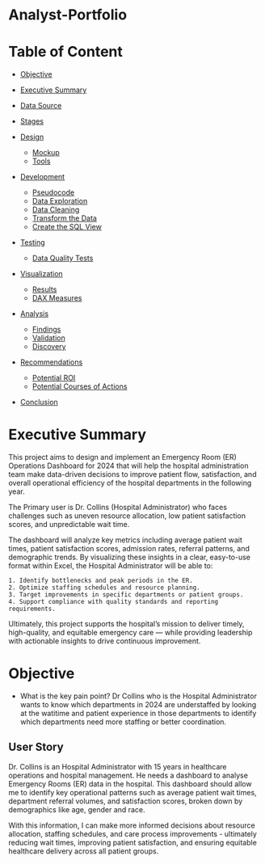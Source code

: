 # Analyst-Portfolio

# Table of Content
- [Objective](#objective)
- [Executive Summary](#executive-summary)

- [Data Source](#data-source)
- [Stages](#stages)
- [Design](#design)
  - [Mockup](#mockup)
  - [Tools](#tools)
- [Development](#development)
   - [Pseudocode](#pseudocode)
   - [Data Exploration](#data-exploration)
   - [Data Cleaning](#data-cleaning)
   - [Transform the Data](#transform-the-data)
   - [Create the SQL View](#create-the-sql-view)
- [Testing](#testing)
   - [Data Quality Tests](#data-quality-tests)
- [Visualization](#visualization)
   - [Results](#results)
   - [DAX Measures](#dax-measures)
- [Analysis](#analysis)
    - [Findings](#findings)
    - [Validation](#validation)
    - [Discovery](#discovery)
- [Recommendations](#recommendations)
    - [Potential ROI](#potential-roi)
    - [Potential Courses of Actions](#potential-courses-of-actions)
- [Conclusion](#conclusion)

# Executive Summary
This project aims to design and implement an Emergency Room (ER) Operations Dashboard for 2024 that will help the hospital administration team make data-driven decisions to improve patient flow, satisfaction, and overall operational efficiency of the hospital departments in the following year.

The Primary user is Dr. Collins (Hospital Administrator) who faces challenges such as uneven resource allocation, low patient satisfaction scores, and unpredictable wait time.

The dashboard will analyze key metrics including average patient wait times, patient satisfaction scores, admission rates, referral patterns, and demographic trends. By visualizing these insights in a clear, easy-to-use format within Excel, the Hospital Administrator will be able to:

    1. Identify bottlenecks and peak periods in the ER.
    2. Optimize staffing schedules and resource planning.
    3. Target improvements in specific departments or patient groups.
    4. Support compliance with quality standards and reporting requirements.

Ultimately, this project supports the hospital’s mission to deliver timely, high-quality, and equitable emergency care — while providing leadership with actionable insights to drive continuous improvement.

# Objective
- What is the key pain point?
  Dr Collins who is the Hospital Administrator wants to know which departments in 2024 are understaffed by looking at the watitime and       patient experience in those departments to identify which departments need more staffing or better coordination.

## User Story
Dr. Collins is an Hospital Administrator with 15 years in healthcare operations and hospital management. He needs a dashboard to analyse Emergency Rooms (ER) data in the hospital.
This dashboard should allow me to identify key operational patterns such as average patient wait times, department referral volumes, and satisfaction scores, broken down by demographics like age, gender and race.

With this information, I can make more informed decisions about resource allocation, staffing schedules, and care process improvements - ultimately reducing wait times, improving patient satisfaction, and ensuring equitable healthcare delivery across all patient groups.


